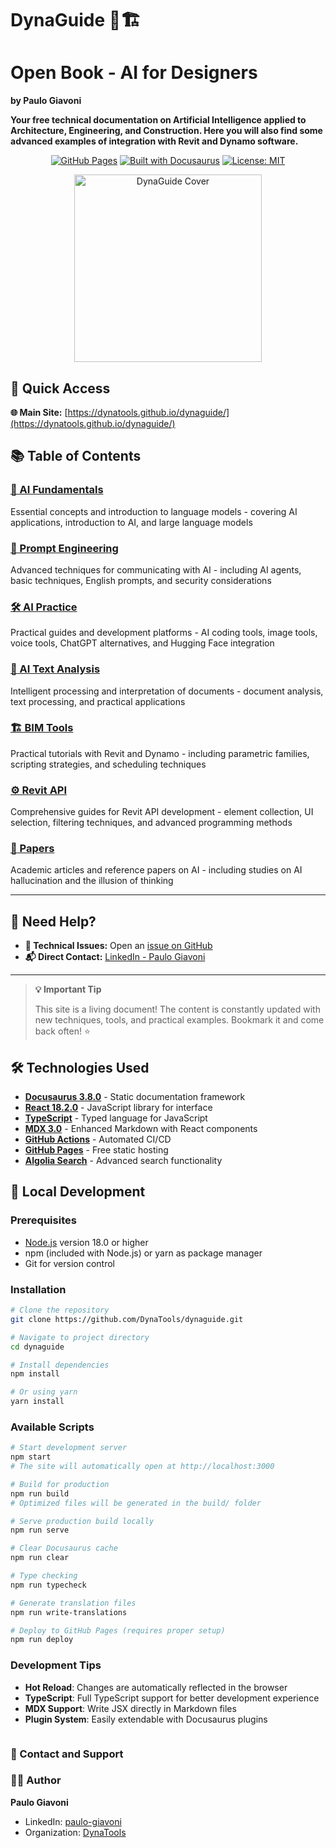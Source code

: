 # DynaGuide 🤖🏗️

# Open Book - AI for Designers
**by Paulo Giavoni**

**Your free technical documentation on Artificial Intelligence applied to Architecture, Engineering, and Construction. Here you will also find some advanced examples of integration with Revit and Dynamo software.**

<div align="center">

[![GitHub Pages](https://img.shields.io/badge/GitHub%20Pages-Live-brightgreen)](https://dynatools.github.io/dynaguide/)
[![Built with Docusaurus](https://img.shields.io/badge/Built%20with-Docusaurus-blue)](https://docusaurus.io/)
[![License: MIT](https://img.shields.io/badge/License-MIT-yellow.svg)](https://opensource.org/licenses/MIT)

<img src="https://dynatools.github.io/dynaguide/img/cover.png" alt="DynaGuide Cover" width="300">

</div>

## 🚀 Quick Access

**🌐 Main Site:** [https://dynatools.github.io/dynaguide/](https://dynatools.github.io/dynaguide/)


## 📚 Table of Contents

### [🧠 AI Fundamentals](https://dynatools.github.io/dynaguide/category/ai-fundamentals)
Essential concepts and introduction to language models - covering AI applications, introduction to AI, and large language models

### [🎨 Prompt Engineering](https://dynatools.github.io/dynaguide/category/prompt-engineering)
Advanced techniques for communicating with AI - including AI agents, basic techniques, English prompts, and security considerations

### [🛠️ AI Practice](https://dynatools.github.io/dynaguide/category/ai-practice)
Practical guides and development platforms - AI coding tools, image tools, voice tools, ChatGPT alternatives, and Hugging Face integration

### [📝 AI Text Analysis](https://dynatools.github.io/dynaguide/category/ai-text-analysis)
Intelligent processing and interpretation of documents - document analysis, text processing, and practical applications

### [🏗️ BIM Tools](https://dynatools.github.io/dynaguide/category/bim-tools)
Practical tutorials with Revit and Dynamo - including parametric families, scripting strategies, and scheduling techniques

### [⚙️ Revit API](https://dynatools.github.io/dynaguide/category/revit-api)
Comprehensive guides for Revit API development - element collection, UI selection, filtering techniques, and advanced programming methods

### [📄 Papers](https://dynatools.github.io/dynaguide/category/papers)
Academic articles and reference papers on AI - including studies on AI hallucination and the illusion of thinking

---

## 📧 Need Help?

- **🐛 Technical Issues:** Open an [issue on GitHub](https://github.com/DynaTools/dynaguide/issues)
- **📬 Direct Contact:** [LinkedIn - Paulo Giavoni](https://it.linkedin.com/in/paulogiavoni)

---

> **💡 Important Tip**
> 
> This site is a living document! The content is constantly updated with new techniques, tools, and practical examples. Bookmark it and come back often! ⭐

## 🛠️ Technologies Used

- **[Docusaurus 3.8.0](https://docusaurus.io/)** - Static documentation framework
- **[React 18.2.0](https://reactjs.org/)** - JavaScript library for interface
- **[TypeScript](https://www.typescriptlang.org/)** - Typed language for JavaScript
- **[MDX 3.0](https://mdxjs.com/)** - Enhanced Markdown with React components
- **[GitHub Actions](https://github.com/features/actions)** - Automated CI/CD
- **[GitHub Pages](https://pages.github.com/)** - Free static hosting
- **[Algolia Search](https://www.algolia.com/)** - Advanced search functionality

## 🚀 Local Development

### Prerequisites

- [Node.js](https://nodejs.org/en/download/) version 18.0 or higher
- npm (included with Node.js) or yarn as package manager
- Git for version control

### Installation

```bash
# Clone the repository
git clone https://github.com/DynaTools/dynaguide.git

# Navigate to project directory
cd dynaguide

# Install dependencies
npm install

# Or using yarn
yarn install
```

### Available Scripts

```bash
# Start development server
npm start
# The site will automatically open at http://localhost:3000

# Build for production
npm run build
# Optimized files will be generated in the build/ folder

# Serve production build locally
npm run serve

# Clear Docusaurus cache
npm run clear

# Type checking
npm run typecheck

# Generate translation files
npm run write-translations

# Deploy to GitHub Pages (requires proper setup)
npm run deploy
```

### Development Tips

- **Hot Reload**: Changes are automatically reflected in the browser
- **TypeScript**: Full TypeScript support for better development experience
- **MDX Support**: Write JSX directly in Markdown files
- **Plugin System**: Easily extendable with Docusaurus plugins
```
```
### 📧 Contact and Support

### 👨‍💼 Author
**Paulo Giavoni**
- LinkedIn: [paulo-giavoni](https://it.linkedin.com/in/paulogiavoni)
- Organization: [DynaTools](https://github.com/DynaTools)
```